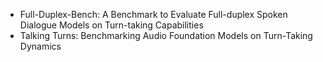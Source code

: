 - Full-Duplex-Bench: A Benchmark to Evaluate Full-duplex Spoken Dialogue Models on Turn-taking Capabilities
- Talking Turns: Benchmarking Audio Foundation Models on Turn-Taking Dynamics
